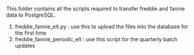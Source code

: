 This folder contains all the scripts required to transfer freddie and fannie data to PostgreSQL.
1) freddie_fannie_elt.py : use this to upload the files into the database for the first time
2) freddie_fannie_periodic_elt : use this script for the quarterly batch updates
